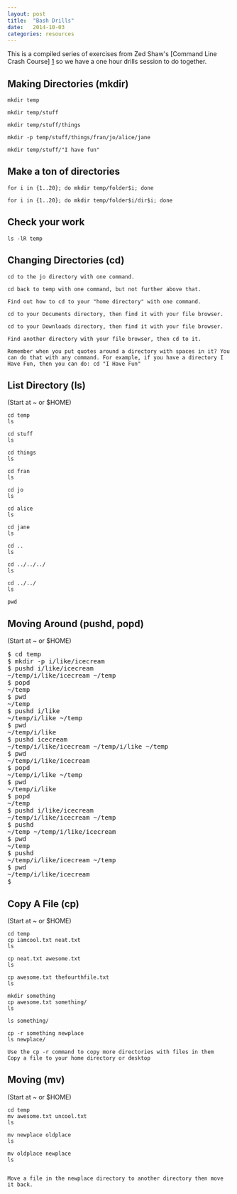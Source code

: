 ```yaml
---
layout: post
title:  "Bash Drills"
date:   2014-10-03
categories: resources
---
```

This is a compiled series of exercises from Zed Shaw's [Command Line Crash Course] [1] so we have a one hour drills session to do together. 

Making Directories (mkdir)
--------------------------
	mkdir temp

	mkdir temp/stuff

	mkdir temp/stuff/things

	mkdir -p temp/stuff/things/fran/jo/alice/jane

	mkdir temp/stuff/"I have fun"

Make a ton of directories
-------------------------
	for i in {1..20}; do mkdir temp/folder$i; done

	for i in {1..20}; do mkdir temp/folder$i/dir$i; done

Check your work
---------------
	ls -lR temp


Changing Directories (cd)
-------------------------
	cd to the jo directory with one command.

	cd back to temp with one command, but not further above that.

	Find out how to cd to your "home directory" with one command.

	cd to your Documents directory, then find it with your file browser.

	cd to your Downloads directory, then find it with your file browser.

	Find another directory with your file browser, then cd to it.

	Remember when you put quotes around a directory with spaces in it? You can do that with any command. For example, if you have a directory I Have Fun, then you can do: cd "I Have Fun"

List Directory (ls)
-------------------
(Start at ~ or $HOME)

	cd temp
	ls

	cd stuff
	ls

	cd things
	ls

	cd fran
	ls

	cd jo
	ls

	cd alice
	ls

	cd jane
	ls

	cd ..
	ls

	cd ../../../
	ls

	cd ../../
	ls

	pwd

Moving Around (pushd, popd)
---------------------------
(Start at ~ or $HOME)
<pre>
$ cd temp
$ mkdir -p i/like/icecream
$ pushd i/like/icecream
~/temp/i/like/icecream ~/temp
$ popd
~/temp
$ pwd
~/temp
$ pushd i/like
~/temp/i/like ~/temp
$ pwd
~/temp/i/like
$ pushd icecream
~/temp/i/like/icecream ~/temp/i/like ~/temp
$ pwd
~/temp/i/like/icecream
$ popd
~/temp/i/like ~/temp
$ pwd
~/temp/i/like
$ popd
~/temp
$ pushd i/like/icecream
~/temp/i/like/icecream ~/temp
$ pushd
~/temp ~/temp/i/like/icecream
$ pwd
~/temp
$ pushd
~/temp/i/like/icecream ~/temp
$ pwd
~/temp/i/like/icecream
$
</pre>

Copy A File (cp)
----------------

(Start at ~ or $HOME)

	cd temp
	cp iamcool.txt neat.txt
	ls

	cp neat.txt awesome.txt
	ls

	cp awesome.txt thefourthfile.txt
	ls

	mkdir something
	cp awesome.txt something/
	ls

	ls something/

	cp -r something newplace
	ls newplace/

	Use the cp -r command to copy more directories with files in them
	Copy a file to your home directory or desktop


Moving (mv)
-----------
(Start at ~ or $HOME)

	cd temp
	mv awesome.txt uncool.txt
	ls

	mv newplace oldplace
	ls

	mv oldplace newplace
	ls


	Move a file in the newplace directory to another directory then move it back.


[1]: http://cli.learncodethehardway.org/book       "Command Line Crash Course"